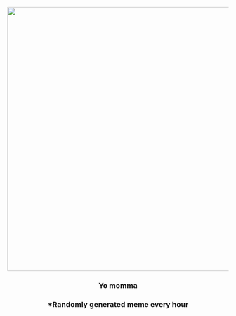 <p align="center">
        <img src="https://i.redd.it/cdhk4440aoj91.jpg" width="600" height="600">
        </p>
        <h3 align="center">Yo momma</h3>
        <h3 align="center">*Randomly generated meme every hour</h3>
    